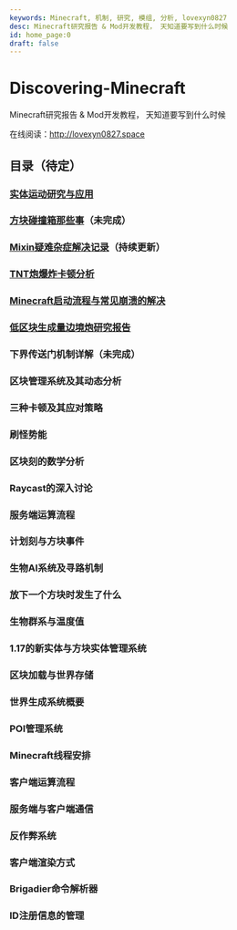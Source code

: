 ```yaml
---
keywords: Minecraft, 机制, 研究, 模组, 分析, lovexyn0827
desc: Minecraft研究报告 & Mod开发教程， 天知道要写到什么时候
id: home_page:0
draft: false
---
```


# Discovering-Minecraft

Minecraft研究报告 & Mod开发教程， 天知道要写到什么时候

在线阅读：http://lovexyn0827.space

## 目录（待定）

### [实体运动研究与应用](Minecraft实体运动研究与应用/0-Minecraft实体运动相关研究与应用.md)

### [方块碰撞箱那些事](方块碰撞箱那些事/0-方块碰撞箱那些事.md)（未完成）

### [Mixin疑难杂症解决记录](Mixin疑难杂症解决记录/0-Mixin疑难杂症解决记录.md)（持续更新）

### [TNT炮爆炸卡顿分析](TNT炮爆炸卡顿分析/0-TNT炮爆炸卡顿分析.md)

### [Minecraft启动流程与常见崩溃的解决](Minecraft启动流程与常见崩溃的解决/0-Minecraft启动流程与常见崩溃的解决.md)

### [低区块生成量边境炮研究报告](理论应用（一）：区块生成量极低的边境炮/0-理论应用（一）：区块生成量极低的边境炮.md) 

### 下界传送门机制详解（未完成）

### 区块管理系统及其动态分析

### 三种卡顿及其应对策略

### 刷怪势能

### 区块刻的数学分析

### Raycast的深入讨论

### 服务端运算流程

### 计划刻与方块事件

### 生物AI系统及寻路机制

### 放下一个方块时发生了什么

### 生物群系与温度值

### 1.17的新实体与方块实体管理系统

### 区块加载与世界存储

### 世界生成系统概要

### POI管理系统

### Minecraft线程安排

### 客户端运算流程

### 服务端与客户端通信

### 反作弊系统

### 客户端渲染方式

### Brigadier命令解析器

### ID注册信息的管理